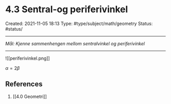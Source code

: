 # 4.3 Sentral-og periferivinkel
Created: 2021-11-05 18:13
Type: #type/subject/math/geometry 
Status: #status/

---

*Mål: Kjenne sammenhengen mellom sentralvinkel og periferivinkel*

---

![[periferivinkel.png]]

$\alpha=2\beta$

## References
1. [[4.0 Geometri]]
